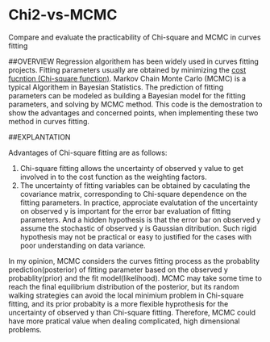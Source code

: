 # Chi2-vs-MCMC
Compare and evaluate the practicability of Chi-square and MCMC in curves fitting

##OVERVIEW
Regression algorithem has been widely used in curves fitting projects.
Fitting parameters usually are obtained by minimizing the [cost fucntion (Chi-square function)](https://en.wikipedia.org/wiki/Goodness_of_fit).
Markov Chain Monte Carlo (MCMC) is a typical Algorithem in Bayesian Statistics. The prediction of fitting parameters can be modeled as  building a Bayesian model for the fitting parameters, and solving by MCMC method. This code is the demostration to show the advantages and
concerned points, when implementing these two method in curves fitting.

##EXPLANTATION

Advantages of Chi-square fitting are as follows:
1. Chi-square fitting allows the uncertainty of observed y value to get involved in to the cost function as the weighting factors. 
2. The uncertainty of fitting variables can be obtained by caculating the covariance matrix, corresponding to Chi-square dependence on the fitting parameters.
In practice, approciate evalutation of the uncertainty on observed y is important for the error bar evaluation of fitting parameters. And a hidden hypothesis is that the error bar on observed y assume the stochastic of observed y is Gaussian ditribution. Such rigid hypothesis may not be practical or easy to justified for the cases with poor understanding on data variance.

In my opinion, MCMC considers the curves fitting process as the probablity prediction(posterior) of fitting parameter based on the observed y probablity(prior) and the fit model(likelihood). MCMC may take some time to reach the final equilibrium distribution of the posterior, but its random walking strategies can avoid the local minimium problem in Chi-square fitting, and its prior probabity is a more flexible hyprothesis for the uncertainty of observed y than Chi-square fitting. Therefore, MCMC could have more pratical value when dealing complicated, high dimensional problems.

